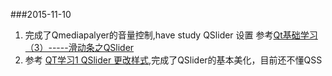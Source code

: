 ###2015-11-10
1. 完成了Qmediapalyer的音量控制,have study QSlider 设置 参考[Qt基础学习（3）-----滑动条之QSlider](http://blog.csdn.net/qiurisuixiang/article/details/6897914)
2. 参考 [QT学习1 QSlider 更改样式](http://blog.csdn.net/denny_233/article/details/7329486),完成了QSlider的基本美化，目前还不懂QSS
